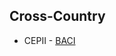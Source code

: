 ## Cross-Country

- CEPII - [BACI](http://www.cepii.fr/CEPII/en/bdd_modele/presentation.asp?id=37)

